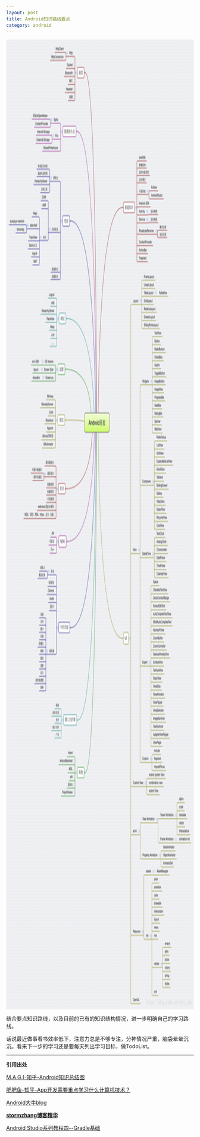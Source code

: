 ```yaml
---
layout: post
title: Android知识路线要点
category: android
---
```


<img src="/assets/img/20150421/Android学习知识要点.png" alt="Android学习知识要点" align="middle" width="1160" height="2600">

结合要点知识路线，以及目前的已有的知识结构情况，进一步明确自己的学习路线。

话说最近做事看书效率低下，注意力总是不够专注，分神情况严重，脑袋晕晕沉沉。看来下一步的学习还是要每天列出学习目标，做TodoList。



---

**引用出处**

[M.A.G.I-知乎-Android知识总结图](http://www.zhihu.com/question/28120715)

[肥肥鱼-知乎-App开发需要重点学习什么计算机技术？](http://www.zhihu.com/question/29529468/answer/45240063)

[Android大牛blog](http://www.zhihu.com/question/19775981)

[**stormzhang博客精华**](http://www.stormzhang.com/)

[Android Studio系列教程四--Gradle基础](http://stormzhang.com/devtools/2014/12/18/android-studio-tutorial4/)

